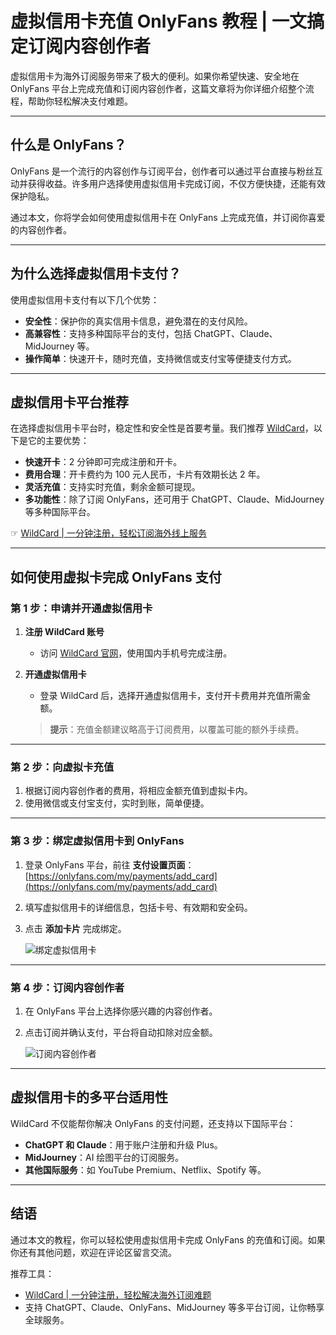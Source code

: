 # 虚拟信用卡充值 OnlyFans 教程 | 一文搞定订阅内容创作者

虚拟信用卡为海外订阅服务带来了极大的便利。如果你希望快速、安全地在 OnlyFans 平台上完成充值和订阅内容创作者，这篇文章将为你详细介绍整个流程，帮助你轻松解决支付难题。

---

## 什么是 OnlyFans？

OnlyFans 是一个流行的内容创作与订阅平台，创作者可以通过平台直接与粉丝互动并获得收益。许多用户选择使用虚拟信用卡完成订阅，不仅方便快捷，还能有效保护隐私。

通过本文，你将学会如何使用虚拟信用卡在 OnlyFans 上完成充值，并订阅你喜爱的内容创作者。

---

## 为什么选择虚拟信用卡支付？

使用虚拟信用卡支付有以下几个优势：
- **安全性**：保护你的真实信用卡信息，避免潜在的支付风险。
- **高兼容性**：支持多种国际平台的支付，包括 ChatGPT、Claude、MidJourney 等。
- **操作简单**：快速开卡，随时充值，支持微信或支付宝等便捷支付方式。

---

## 虚拟信用卡平台推荐

在选择虚拟信用卡平台时，稳定性和安全性是首要考量。我们推荐 [WildCard](https://bit.ly/bewildcard)，以下是它的主要优势：

- **快速开卡**：2 分钟即可完成注册和开卡。
- **费用合理**：开卡费约为 100 元人民币，卡片有效期长达 2 年。
- **灵活充值**：支持实时充值，剩余金额可提现。
- **多功能性**：除了订阅 OnlyFans，还可用于 ChatGPT、Claude、MidJourney 等多种国际平台。

☞ [WildCard | 一分钟注册，轻松订阅海外线上服务](https://bit.ly/bewildcard)

---

## 如何使用虚拟卡完成 OnlyFans 支付

### 第 1 步：申请并开通虚拟信用卡
1. **注册 WildCard 账号**
   - 访问 [WildCard 官网](https://bit.ly/bewildcard)，使用国内手机号完成注册。
2. **开通虚拟信用卡**
   - 登录 WildCard 后，选择开通虚拟信用卡，支付开卡费用并充值所需金额。

   > **提示**：充值金额建议略高于订阅费用，以覆盖可能的额外手续费。

---

### 第 2 步：向虚拟卡充值
1. 根据订阅内容创作者的费用，将相应金额充值到虚拟卡内。
2. 使用微信或支付宝支付，实时到账，简单便捷。

---

### 第 3 步：绑定虚拟信用卡到 OnlyFans
1. 登录 OnlyFans 平台，前往 **支付设置页面**：
   [https://onlyfans.com/my/payments/add_card](https://onlyfans.com/my/payments/add_card)
2. 填写虚拟信用卡的详细信息，包括卡号、有效期和安全码。
3. 点击 **添加卡片** 完成绑定。

   ![绑定虚拟信用卡](https://chatgptplay.github.io/onlyf/image-2.png)

---

### 第 4 步：订阅内容创作者
1. 在 OnlyFans 平台上选择你感兴趣的内容创作者。
2. 点击订阅并确认支付，平台将自动扣除对应金额。

   ![订阅内容创作者](https://chatgptplay.github.io/onlyf/image-4.png)

---

## 虚拟信用卡的多平台适用性

WildCard 不仅能帮你解决 OnlyFans 的支付问题，还支持以下国际平台：
- **ChatGPT 和 Claude**：用于账户注册和升级 Plus。
- **MidJourney**：AI 绘图平台的订阅服务。
- **其他国际服务**：如 YouTube Premium、Netflix、Spotify 等。

---

## 结语

通过本文的教程，你可以轻松使用虚拟信用卡完成 OnlyFans 的充值和订阅。如果你还有其他问题，欢迎在评论区留言交流。

推荐工具：  
- [WildCard | 一分钟注册，轻松解决海外订阅难题](https://bit.ly/bewildcard)
- 支持 ChatGPT、Claude、OnlyFans、MidJourney 等多平台订阅，让你畅享全球服务。
